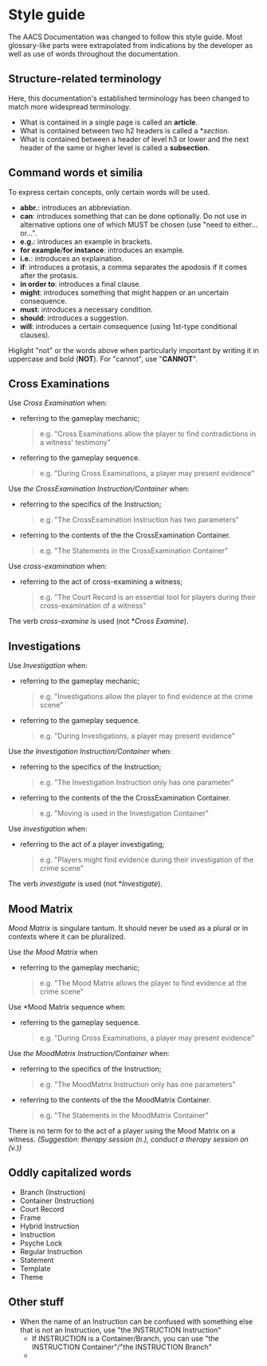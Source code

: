 # Style guide 

The AACS Documentation was changed to follow this style guide. Most glossary-like parts were extrapolated from indications by the developer as well as use of words throughout the documentation.

## Structure-related terminology
Here, this documentation's established terminology has been changed to match more widespread terminology.
- What is contained in a single page is called an **article**.
- What is contained between two h2 headers is called a **section*.
- What is contained between a header of level h3 or lower and the next header of the same or higher level is called a **subsection**.

## Command words et similia

To express certain concepts, only certain words will be used.

- **abbr.**: introduces an abbreviation.
- **can**: introduces something that can be done optionally. Do not use in alternative options one of which MUST be chosen (use "need to either... or...".
- **e.g.**: introduces an example in brackets.
- **for example**/**for instance**: introduces an example.
- **i.e.**: introduces an explaination.
- **if**: introduces a protasis, a comma separates the apodosis if it comes after the protasis.
- **in order to**: introduces a final clause.
- **might**: introduces something that might happen or an uncertain consequence.
- **must**: introduces a necessary condition.
- **should**: introduces a suggestion.
- **will**: introduces a certain consequence (using 1st-type conditional clauses).

Higlight "not" or the words above when particularly important by writing it in uppercase and bold (**NOT**). For "cannot", use "**CANNOT**".

## Cross Examinations

Use *Cross Examination* when:
- referring to the gameplay mechanic;
  > e.g. "Cross Examinations allow the player to find contradictions in a witness' testimony"
- referring to the gameplay sequence.
  > e.g. "During Cross Examinations, a player may present evidence"

Use *the CrossExamination Instruction/Container* when:
- referring to the specifics of the Instruction;
  > e.g. "The CrossExamination Instruction has two parameters"
- referring to the contents of the the CrossExamination Container.
  > e.g. "The Statements in the CrossExamination Container"

Use *cross-examination* when:
- referring to the act of cross-examining a witness;
  > e.g. "The Court Record is an essential tool for players during their cross-examination of a witness"

The verb *cross-examine* is used (not \**Cross Examine*).

## Investigations

Use *Investigation* when:
- referring to the gameplay mechanic;
  > e.g. "Investigations allow the player to find evidence at the crime scene"
- referring to the gameplay sequence.
  > e.g. "During Investigations, a player may present evidence"

Use *the Investigation Instruction/Container* when:
- referring to the specifics of the Instruction;
  > e.g. "The Investigation Instruction only has one parameter"
- referring to the contents of the the CrossExamination Container.
  > e.g. "Moving is used in the Investigation Container"

Use *investigation* when:
- referring to the act of a player investigating;
  > e.g. "Players might find evidence during their investigation of the crime scene"

The verb *investigate* is used (not \**Investigate*).

## Mood Matrix

*Mood Matrix* is singulare tantum. It should never be used as a plural or in contexts where it can be pluralized.

Use *the Mood Matrix* when
- referring to the gameplay mechanic;
  > e.g. "The Mood Matrix allows the player to find evidence at the crime scene"

Use *Mood Matrix sequence when:
- referring to the gameplay sequence.
  > e.g. "During Cross Examinations, a player may present evidence"

Use *the MoodMatrix Instruction/Container* when:
- referring to the specifics of the Instruction;
  > e.g. "The MoodMatrix Instruction only has one parameters"
- referring to the contents of the the MoodMatrix Container.
  > e.g. "The Statements in the MoodMatrix Container"

There is no term for to the act of a player using the Mood Matrix on a witness. *(Suggestion: therapy session (n.), conduct a therapy session on (v.))*

## Oddly capitalized words

- Branch (Instruction)
- Container (Instruction)
- Court Record
- Frame
- Hybrid Instruction
- Instruction
- Psyche Lock
- Regular Instruction
- Statement
- Template
- Theme

## Other stuff

- When the name of an Instruction can be confused with something else that is not an Instruction, use "the INSTRUCTION Instruction"
  - If INSTRUCTION is a Container/Branch, you can use "the INSTRUCTION Container"/"the INSTRUCTION Branch" 
  - 
